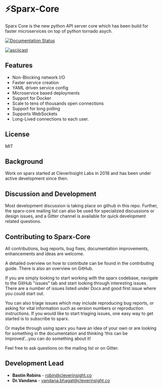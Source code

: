 # ⚡️Sparx-Core
Sparx Core is the new python API server core which has been build for faster microservices on top of python tornado asych. 

[![Documentation Status](https://readthedocs.org/projects/sparx-core/badge/?version=latest)](https://sparx-core.readthedocs.io/en/latest/?badge=latest)

[![asciicast](https://asciinema.org/a/251436.png)](https://asciinema.org/a/251436)

## Features
- Non-Blocking network I/O
- Faster service creation
- YAML driven service config
- Microservice based deployments
- Support for Docker
- Scale to tens of thousands open connections
- Support for long polling
- Supports WebSockets
- Long-Lived connections to each user. 


## License
MIT

## Background
Work on sparx started at CleverInsight Labs in 2018 and has been under active development since then.


## Discussion and Development
Most development discussion is taking place on github in this repo. Further, the sparx-core mailing list can also be used for specialized discussions or design issues, and a Gitter channel is available for quick development related questions.

## Contributing to Sparx-Core
All contributions, bug reports, bug fixes, documentation improvements, enhancements and ideas are welcome.

A detailed overview on how to contribute can be found in the contributing guide. There is also an overview on GitHub.

If you are simply looking to start working with the sparx codebase, navigate to the GitHub "issues" tab and start looking through interesting issues. There are a number of issues listed under Docs and good first issue where you could start out.

You can also triage issues which may include reproducing bug reports, or asking for vital information such as version numbers or reproduction instructions. If you would like to start triaging issues, one easy way to get started is to subscribe to sparx.

Or maybe through using sparx you have an idea of your own or are looking for something in the documentation and thinking ‘this can be improved’...you can do something about it!

Feel free to ask questions on the mailing list or on Gitter.

## Development Lead
- **Bastin Robins** - <robin@cleverinsight.co>
- **Dr.Vandana** - <vandana.bhagat@cleverinsight.co>